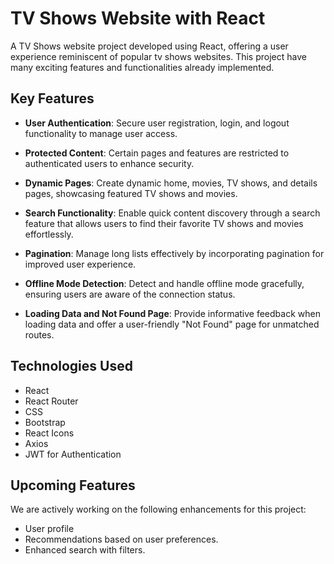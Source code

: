 # TV Shows Website with React


A TV Shows website project developed using React, offering a user experience reminiscent of popular tv shows websites. This project have many exciting features and functionalities already implemented.

## Key Features

- **User Authentication**: Secure user registration, login, and logout functionality to manage user access.

- **Protected Content**: Certain pages and features are restricted to authenticated users to enhance security.

- **Dynamic Pages**: Create dynamic home, movies, TV shows, and details pages, showcasing featured TV shows and movies.

- **Search Functionality**: Enable quick content discovery through a search feature that allows users to find their favorite TV shows and movies effortlessly.

- **Pagination**: Manage long lists effectively by incorporating pagination for improved user experience.

- **Offline Mode Detection**: Detect and handle offline mode gracefully, ensuring users are aware of the connection status.

- **Loading Data and Not Found Page**: Provide informative feedback when loading data and offer a user-friendly "Not Found" page for unmatched routes.

## Technologies Used

- React
- React Router
- CSS
- Bootstrap
- React Icons
- Axios
- JWT for Authentication

## Upcoming Features

We are actively working on the following enhancements for this project:

- User profile 
- Recommendations based on user preferences.
- Enhanced search with filters.

